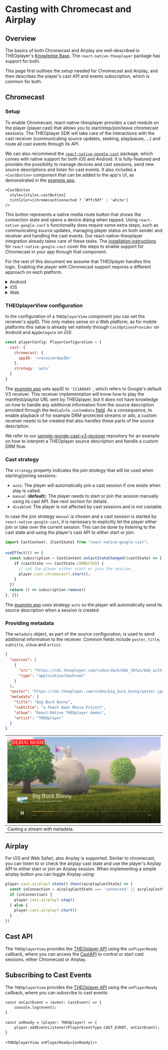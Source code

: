 # Casting with Chromecast and Airplay

## Overview

The basics of both Chromecast and Airplay are well-described in
THEOplayer's [Knowledge Base](https://www.theoplayer.com/docs/theoplayer/how-to-guides/cast/chromecast/introduction/).
The `react-native-theoplayer` package has support for both.

This page first outlines the setup
needed for Chromecast and Airplay, and then describes the player's cast API and events subscription, which is common for both.

## Chromecast

### Setup

To enable Chromecast, react-native-theoplayer provides a cast module on the player (player.cast) that allows you to start/stop/join/leave chromecast sessions. The THEOplayer SDK will take care of the interactions with the cast receiver (communicating source updates, seeking, play/pause, ...) and route all cast events through its API.

We can also recommend the [`react-native-google-cast`](https://github.com/react-native-google-cast/react-native-google-cast)
package, which comes with native support for both iOS and Android. It is fully-featured and provides the possibility to
manage devices and cast sessions, send new source descriptions and listen for cast events. It also includes a `<CastButton>` component that can be added to the app's UI, as demonstrated in
the [example app](example-app.md).

```tsx
<CastButton
  style={styles.castButton}
  tintColor={chromecastConnected ? '#ffc50f' : 'white'}
/>
```

This button represents a native media route button that shows the connection state and opens a device dialog when tapped. Using `react-native-google-cast`'s functionality does require some extra steps, such as communicating source updates, managing player status on both sender and receiver and handling the cast events. Our react-native-theoplayer integration already takes care of these tasks. The [installation instructions](https://react-native-google-cast.github.io/docs/getting-started/installation)
for `react-native-google-cast` cover the steps to enable support for Chromecast in your app through that component.

For the rest of this document we assume that THEOplayer handles this logic. Enabling the player with Chromecast support requires a different approach on each platform.

<details>
<summary>Android</summary>

The Android SDK is modular-based, so enabling Chromecast is limited to:

1. Including the cast extension in gradle by setting this flag in your `gradle.properties`:

```bash
# Enable THEOplayer Extensions (default: disabled)
THEOplayer_extensionCast = true
```

2. Adding a native `CastOptionsProvider` class and referring to it from the app's Android manifest:

```xml
<meta-data
  android:name="com.google.android.gms.cast.framework.OPTIONS_PROVIDER_CLASS_NAME"
  android:value="com.reactnativetheoplayer.cast.CastOptionsProvider" />
```

Check the example app for details on this setup.

3. Initializing the `CastContext` in your app's MainActivity:

```java
@Override
public void onCreate(Bundle savedInstanceState) {
    CastContext castContext = CastContext.getSharedInstance(this);
}
```

</details>

<details>
<summary>iOS</summary>

#### Add feature flag to config

To enable Chromecast on react-native-theoplayer 2.x versions and higher, you can add the "CHROMECAST" [feature flag](./creating-minimal-app.md#getting-started-on-ios-and-tvos) to react-native-theoplayer.json (or theoplayer-config.json)

#### iOS Configuration

Specify NSBonjourServices in your Info.plist to allow local network discovery to succeed on iOS 14. You will need to add
both _googlecast._tcp and _[your-app-id]._googlecast._tcp as services for device discovery to work properly.

Update your applications info.plist with the following example NSBonjourServices definition, replacing "ABCD1234" with
your appID.

```xml

<key>NSBonjourServices</key>
<array>
<string>_googlecast._tcp</string>
<string>_ABCD1234._googlecast._tcp</string>
</array>
```

We also recommend that you customize the message shown in the Local Network prompt by adding an app-specific permission
string in your app's Info.plist file for the NSLocalNetworkUsageDescription such as to describe Cast discovery and other
discovery services.

```xml

<key>NSLocalNetworkUsageDescription</key>
<string>${PRODUCT_NAME} uses the local network to discover Cast-enabled devices on your WiFi
network.
</string>
```

#### Combining with react-native-google-cast

When using react-native-google-cast to render the CastButton, their documentation suggest to setup the CastContext as
soon as possible. We noticed that waiting to prepare this context to a later point in time (i.e. till the AppId is
bridged from RN) fails to display that CastButton. To prevent this follow
the [instructions](https://react-native-google-cast.github.io/docs/getting-started/setup#ios) (or check our example
application) to setup the GCKCastContext in the AppDelegate.

The following options on the GCKCastOptions can be set as desired:
1. options.startDiscoveryAfterFirstTapOnCastButton = false;  (set up how/when the castbutton is shown)
2. options.suspendSessionsWhenBackgrounded = false;			 (set up the connection response be when backgrounding the app)

In addition, react-native-google-cast currently does not include a full featured (guest mode combined with Apple M1 support) setup of the Google Cast SDK. Our THEOplayerCastIntegration however does, but combining both results in a clash of dependencies (both delivering a GoogleCast.xcframework). To overcome this double dependency we suggest to use a [fork of react-native-google-cast](https://github.com/Danesz/react-native-google-cast/tree/feature/guestmode_apple_silicon) that depends on the same GoogleCast.xcframework. To achieve this:
1. Add the following to your applications podFile:
```ruby
pod 'react-native-google-cast', :git => 'https://github.com/Danesz/react-native-google-cast.git', branch: 'feature/guestmode_apple_silicon'
```
2. Prevent the autolinking of the original by updating your react-native.config.js with:
```json
'react-native-google-cast': {
	platforms: {
		ios: null,
	},
},
```
</details>

<details>
<summary>Web</summary>

The `react-native-google-cast` package has no support for Web yet. If the THEOplayer Web SDK's default UI is used
however, the cast button will be included here and there is no need to install `react-native-google-cast`.

The web page hosting the player just needs to load the Google cast sender module:

```html

<script src="https://www.gstatic.com/cv/js/sender/v1/cast_sender.js?loadCastFramework=1"></script>
```

</details>

### THEOplayerView configuration

In the configuration of a `THEOplayerView` component you can set the
receiver's appID. This only makes sense on a Web platform, as for mobile platforms this value
is already set natively through `CastOptionsProvider` on Android and `AppDelegate` on iOS:

```javascript
const playerConfig: PlayerConfiguration = {
  cast: {
    chromecast: {
      appID: '<receiverAppID>'
    },
    strategy: 'auto'
  }
}
```

The [example app](./example-app.md) sets appID to `'CC1AD845'`, which refers to Google's default V3 receiver.
This receiver implementation will know how to play the manifest/playlist URL sent by THEOplayer, but it does not
have knowledge on how to handle any additional information from the source description provided through the
`MediaInfo.customData` [field](https://developers.google.com/android/reference/com/google/android/gms/cast/MediaInfo.Builder#public-mediainfo.builder-setcustomdata-jsonobject-customdata).
As a consequence, to enable playback of for example DRM-protected streams or ads, a custom receiver needs to
be created that also handles these parts of the source description.

We refer to our [sample-google-cast-v3-receiver](https://github.com/THEOplayer/samples-google-cast-v3-receiver/)
repository for an example on how to interpret a THEOplayer source description and handle a custom DRM flow.

### Cast strategy

The `strategy` property indicates the *join strategy* that will be used when starting/joining sessions:

- `auto`: The player will automatically join a cast session if one exists when play is called.
- `manual` (**default**): The player needs to start or join the session manually using its cast API. See next section
  for details.
- `disabled`: The player is not affected by cast sessions and is not castable.

In case the join strategy `manual` is chosen and a cast session is started by `react-native-google-cast`, it is
necessary
to explicitly let the player either join or take over the current session.
This can be done by listening to the cast state and using the player's cast API to either start or join:

```typescript
import CastContext, {CastState} from "react-native-google-cast";

useEffect(() => {
  const subscription = CastContext.onCastStateChanged((castState) => {
    if (castState === CastState.CONNECTED) {
      // Let the player either start or join the session.
      player.cast.chromecast?.start();
    }
  })
  return () => subscription.remove()
}, [])
```

The [example app](./example-app.md) uses strategy `auto` so the player will automatically
send its source description when a session is created.

### Providing metadata

The `metadata` object, as part of the source configuration, is used to send additional information
to the receiver. Common fields include `poster`, `title`, `subtitle`, `album` and `artist`.

```json
{
  "sources": [
    {
      "src": "https://cdn.theoplayer.com/video/dash/bbb_30fps/bbb_with_multiple_tiled_thumbnails.mpd",
      "type": "application/dash+xml"
    }
  ],
  "poster": "https://cdn.theoplayer.com/video/big_buck_bunny/poster.jpg",
  "metadata": {
    "title": "Big Buck Bunny",
    "subtitle": "a Peach Open Movie Project",
    "album": "React-Native THEOplayer demos",
    "artist": "THEOplayer"
  }
}
```

| ![Chromecast](./chromecast.png) |
|---------------------------------|
| Casting a stream with metadata. |

## Airplay

For iOS and Web Safari, also Airplay is supported. Similar to chromecast, you can listen to or check the airplay cast
state and use the player's Airplay API to either start or join an Airplay session. When implementing a simple airplay
button you can toggle Airplay using:

```typescript
player.cast.airplay?.state().then((airplayCastState) => {
  const inConnection = airplayCastState === 'connected' || airplayCastState === 'connecting'
  if (inConnection) {
    player.cast.airplay?.stop()
  } else {
    player.cast.airplay?.start()
  }
})
```

## Cast API

The `THEOplayerView` provides the [THEOplayer API](../src/api/player/THEOplayer.ts) using the `onPlayerReady` callback,
where you can access the [CastAPI](../src/api/event/CastEvent.ts) to control or start cast sessions, either Chromecast or Airplay.
## Subscribing to Cast Events

The `THEOplayerView` provides the [THEOplayer API](../src/api/player/THEOplayer.ts) using the `onPlayerReady` callback,
where you can subscribe to cast events:

```tsx
const onCastEvent = (event: CastEvent) => {
    console.log(event);
}

const onReady = (player: THEOplayer) => {
    player.addEventListener(PlayerEventType.CAST_EVENT, onCastEvent);
}

<THEOplayerView onPlayerReady={onReady}/>
```
